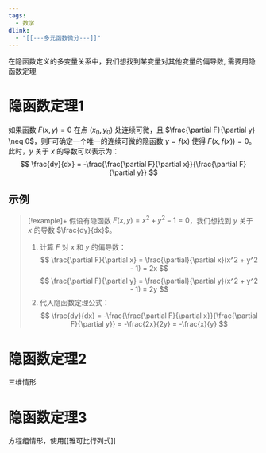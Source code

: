 ```yaml
---
tags:
  - 数学
dlink:
  - "[[---多元函数微分---]]"
---
```

在隐函数定义的多变量关系中，我们想找到某变量对其他变量的偏导数, 需要用隐函数定理
# 隐函数定理1
如果函数 $F(x, y)=0$ 在点 $(x_0, y_0)$ 处连续可微，且 $\frac{\partial F}{\partial y} \neq 0$，则F可确定一个唯一的连续可微的隐函数 $y = f(x)$ 使得 $F(x, f(x)) = 0$。此时，$y$ 关于 $x$ 的导数可以表示为：
$$
\frac{dy}{dx} = -\frac{\frac{\partial F}{\partial x}}{\frac{\partial F}{\partial y}}
$$
## 示例
>[!example]+
> 假设有隐函数 $F(x, y) = x^2 + y^2 - 1=0$，我们想找到 $y$ 关于 $x$ 的导数 $\frac{dy}{dx}$。
> 1. 计算 $F$ 对 $x$ 和 $y$ 的偏导数：
>    $$
>    \frac{\partial F}{\partial x} = \frac{\partial}{\partial x}(x^2 + y^2 - 1) = 2x
>    $$
>    $$
>    \frac{\partial F}{\partial y} = \frac{\partial}{\partial y}(x^2 + y^2 - 1) = 2y
>    $$
> 2. 代入隐函数定理公式：
>    $$
>    \frac{dy}{dx} = -\frac{\frac{\partial F}{\partial x}}{\frac{\partial F}{\partial y}} = -\frac{2x}{2y} = -\frac{x}{y}
>    $$



# 隐函数定理2
三维情形


# 隐函数定理3
方程组情形，使用[[雅可比行列式]]

